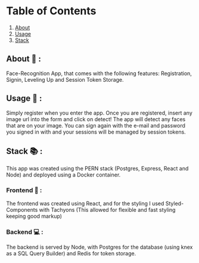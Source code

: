 # Table of Contents
1. [About](#About)
2. [Usage](#Usage)
3. [Stack](#Stack)

## About :green_book: :
Face-Recognition App, that comes with the following features: Registration, Signin, Leveling Up and Session Token Storage.

## Usage :key: :
Simply register when you enter the app. Once you are registered, insert any image url into the form and click on detect! The app will detect any faces that are on your image. You can sign again with the e-mail and password you signed in with and your sessions will be managed by session tokens.

## Stack :books: :
This app was created using the PERN stack (Postgres, Express, React and Node) and deployed using a Docker container.

### Frontend :art: : 
The frontend was created using React, and for the styling I used Styled-Components with Tachyons (This allowed for flexible and fast styling keeping good markup) 

### Backend :computer: : 
The backend is served by Node, with Postgres for the database (using knex as a SQL Query Builder) and Redis for token storage.
